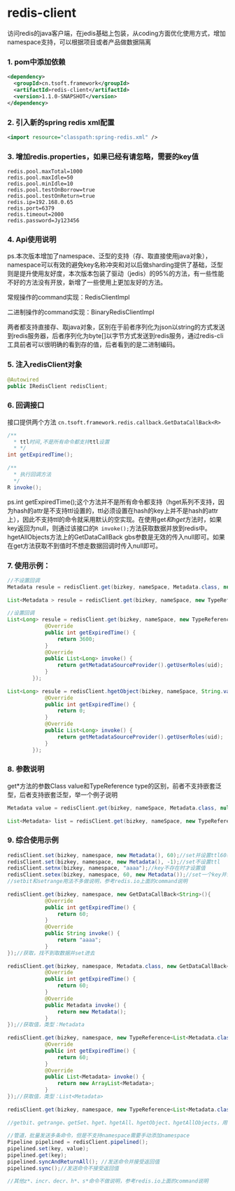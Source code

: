# redis-client
访问redis的java客户端，在jedis基础上包装，从coding方面优化使用方式，增加namespace支持，可以根据项目或者产品做数据隔离

### 1. pom中添加依赖
``` xml
<dependency>
  <groupId>cn.tsoft.framework</groupId>
  <artifactId>redis-client</artifactId>
  <version>1.1.0-SNAPSHOT</version>
</dependency>
```

### 2. 引入新的spring redis xml配置
``` xml
<import resource="classpath:spring-redis.xml" />
```

### 3. 增加redis.properties，如果已经有请忽略，需要的key值
```
redis.pool.maxTotal=1000
redis.pool.maxIdle=50
redis.pool.minIdle=10
redis.pool.testOnBorrow=true
redis.pool.testOnReturn=true
redis.ip=192.168.0.65
redis.port=6379
redis.timeout=2000
redis.password=Jy123456
```

### 4. Api使用说明

ps.本次版本增加了namespace、泛型的支持（存、取直接使用java对象），namespace可以有效的避免key名称冲突和对以后做sharding提供了基础，泛型则是提升使用友好度，本次版本包装了驱动（jedis）的95%的方法，有一些性能不好的方法没有开放，新增了一些使用上更加友好的方法。

常规操作的command实现：RedisClientImpl

二进制操作的command实现：BinaryRedisClientImpl

两者都支持直接存、取java对象，区别在于前者序列化为json以string的方式发送到redis服务器，后者序列化为byte[]以字节方式发送到redis服务，通过redis-cli工具前者可以很明确的看到存的值，后者看到的是二进制编码。

### 5. 注入redisClient对象
``` java
@Autowired
public IRedisClient redisClient;
```

### 6. 回调接口

接口提供两个方法
`cn.tsoft.framework.redis.callback.GetDataCallBack<R>`

``` java
/**
  * ttl时间,不是所有命令都支持ttl设置
  * */
int getExpiredTime();
 
/**
  * 执行回调方法
  */
R invoke();
```

ps.int getExpiredTime();这个方法并不是所有命令都支持（hget系列不支持，因为hash的attr是不支持ttl设置的，ttl必须设置在hash的key上并不是hash的attr上），因此不支持ttl的命令就采用默认的空实现。在使用get*和hget*方法时，如果key返回为null，则通过该接口的`R invoke();`方法获取数据并放到redis中。hgetAllObjects方法上的GetDataCallBack<T> gbs参数是无效的传入null即可。如果在get方法获取不到值时不想走数据回调时传入null即可。

### 7. 使用示例：
``` java
//不设置回调
Metadata resule = redisClient.get(bizkey, nameSpace, Metadata.class, null);
 
List<Metadata > resule = redisClient.get(bizkey, nameSpace, new TypeReference<List<Metadata>>() {}, null);
 
//设置回调
List<Long> resule = redisClient.get(bizkey, nameSpace, new TypeReference<List<Long>>() {}, new GetDataCallBack<List<Long>>() {
            @Override
            public int getExpiredTime() {
                return 3600;
            }
            @Override
            public List<Long> invoke() {
                return getMetadataSourceProvider().getUserRoles(uid);
            }
        });
 
List<Long> resule = redisClient.hgetObject(bizkey, nameSpace, String.valueOf(uid), new TypeReference<List<Long>>() {}, new GetDataCallBack<List<Long>>() {
            @Override
            public int getExpiredTime() {
                return 0;
            }
            @Override
            public List<Long> invoke() {
                return getMetadataSourceProvider().getUserRoles(uid);
            }
        });
```

### 8. 参数说明

get*方法的参数Class<T> value和TypeReference<T> type的区别，前者不支持嵌套泛型，后者支持嵌套泛型，举一个例子说明
``` java
Metadata value = redisClient.get(bizkey, nameSpace, Metadata.class, null);
 
List<Metadata> list = redisClient.get(bizkey, nameSpace, new TypeReference<List<Metadata>>(){}, null);
```

### 9. 综合使用示例
``` java
redisClient.set(bizkey, namespace, new Metadata(), 60);//set并设置ttl60秒
redisClient.set(bizkey, namespace, new Metadata(), -1);//set不设置ttl
redisClient.setnx(bizkey, namespace, "aaaa");//key不存在时才设置值
redisClient.setex(bizkey, namespace, 60, new Metadata());//set一个key并设置ttl60秒，等价于第一行的用法
//setbit和setrange用法不多做说明，参考redis.io上面的command说明
 
redisClient.get(bizkey, namespace, new GetDataCallBack<String>(){
            @Override
            public int getExpiredTime() {
                return 60;
            }
            @Override
            public String invoke() {
                return "aaaa";
            }
});//获取，找不到取数据并set进去
 
redisClient.get(bizkey, namespace, Metadata.class, new GetDataCallBack<Metadata>(){
            @Override
            public int getExpiredTime() {
                return 60;
            }
            @Override
            public Metadata invoke() {
                return new Metadata();
            }
});//获取值，类型：Metadata
 
redisClient.get(bizkey, namespace, new TypeReference<List<Metadata.class>>(){}, new GetDataCallBack<List<Metadata>>(){
            @Override
            public int getExpiredTime() {
                return 60;
            }
            @Override
            public List<Metadata> invoke() {
                return new ArrayList<Metadata>;
            }
});//获取值，类型：List<Metadata>
 
redisClient.get(bizkey, namespace, new TypeReference<List<Metadata.class>>(){}, null);//获取值，类型：List<Metadata>
 
//getbit、getrange、getSet、hget、hgetAll、hgetObject、hgetAllObjects，用法不多做说明，参考redis.io上面的command说明
 
//管道，批量发送多条命令，但是不支持namespace需要手动添加namespace
Pipeline pipelined = redisClient.pipelined();
pipelined.set(key, value);
pipelined.get(key);
pipelined.syncAndReturnAll(); //发送命令并接受返回值
pipelined.sync();//发送命令不接受返回值
 
//其他z*、incr、decr、h*、s*命令不做说明，参考redis.io上面的command说明
```
